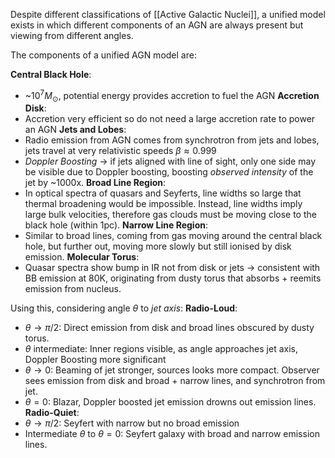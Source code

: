 Despite different classifications of [[Active Galactic Nuclei]], a unified model exists in which different components of an AGN are always present but viewing from different angles.

The components of a unified AGN model are:

**Central Black Hole**:
- ~$10^7M_\odot$, potential energy provides accretion to fuel the AGN
**Accretion Disk**:
- Accretion very efficient so do not need a large accretion rate to power an AGN
**Jets and Lobes**:
- Radio emission from AGN comes from synchrotron from jets and lobes, jets travel at very relativistic speeds $\beta\approx0.999$
- *Doppler Boosting* -> if jets aligned with line of sight, only one side may be visible due to Doppler boosting, boosting *observed intensity* of the jet by ~1000x.
**Broad Line Region**:
- In optical spectra of quasars and Seyferts, line widths so large that thermal broadening would be impossible. Instead, line widths imply large bulk velocities, therefore gas clouds must be moving close to the black hole (within 1pc).
**Narrow Line Region**:
- Similar to broad lines, coming from gas moving around the central black hole, but further out, moving more slowly but still ionised by disk emission.
**Molecular Torus**:
- Quasar spectra show bump in IR not from disk or jets -> consistent with BB emission at 80K, originating from dusty torus that absorbs + reemits emission from nucleus.

Using this, considering angle $\theta$ to *jet axis*:
**Radio-Loud**:
- $\theta \to \pi/2$: Direct emission from disk and broad lines obscured by dusty torus.
- $\theta$ intermediate: Inner regions visible, as angle approaches jet axis, Doppler Boosting more significant
- $\theta \to  0$: Beaming of jet stronger, sources looks more compact. Observer sees emission from disk and broad + narrow lines, and synchrotron from jet.
- $\theta = 0$: Blazar, Doppler boosted jet emission drowns out emission lines.
**Radio-Quiet**:
- $\theta \to \pi/2$: Seyfert with narrow but no broad emission
- Intermediate $\theta$ to $\theta = 0$: Seyfert galaxy with broad and narrow emission lines.
